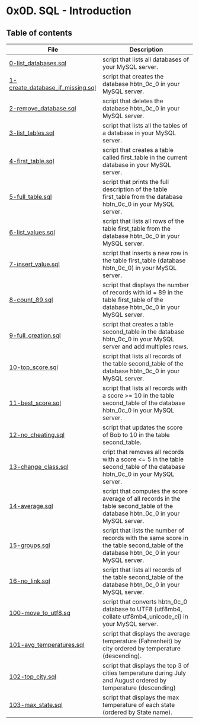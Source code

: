 # 0x0D. SQL - Introduction

## Table of contents
File | Description
---- | -----------
[0-list_databases.sql](./0-list_databases.sql) | script that lists all databases of your MySQL server.
[1-create_database_if_missing.sql](./1-create_database_if_missing.sql) | script that creates the database hbtn_0c_0 in your MySQL server.
[2-remove_database.sql](./2-remove_database.sql) | script that deletes the database hbtn_0c_0 in your MySQL server.
[3-list_tables.sql](./3-list_tables.sql) | script that lists all the tables of a database in your MySQL server.
[4-first_table.sql](./4-first_table.sql) | script that creates a table called first_table in the current database in your MySQL server.
[5-full_table.sql](./5-full_table.sql) | script that prints the full description of the table first_table from the database hbtn_0c_0 in your MySQL server.
[6-list_values.sql](./6-list_values.sql) | script that lists all rows of the table first_table from the database hbtn_0c_0 in your MySQL server.
[7-insert_value.sql](./7-insert_value.sql) | script that inserts a new row in the table first_table (database hbtn_0c_0) in your MySQL server.
[8-count_89.sql](./8-count_89.sql) | script that displays the number of records with id = 89 in the table first_table of the database hbtn_0c_0 in your MySQL server.
[9-full_creation.sql](./9-full_creation.sql) | script that creates a table second_table in the database hbtn_0c_0 in your MySQL server and add multiples rows.
[10-top_score.sql](./10-top_score.sql) | script that lists all records of the table second_table of the database hbtn_0c_0 in your MySQL server.
[11-best_score.sql](./11-best_score.sql) | script that lists all records with a score >= 10 in the table second_table of the database hbtn_0c_0 in your MySQL server.
[12-no_cheating.sql](./12-no_cheating.sql) | script that updates the score of Bob to 10 in the table second_table.
[13-change_class.sql](./13-change_class.sql) | cript that removes all records with a score <= 5 in the table second_table of the database hbtn_0c_0 in your MySQL server.
[14-average.sql](./14-average.sql) | script that computes the score average of all records in the table second_table of the database hbtn_0c_0 in your MySQL server.
[15-groups.sql](./15-groups.sql) | script that lists the number of records with the same score in the table second_table of the database hbtn_0c_0 in your MySQL server.
[16-no_link.sql](./16-no_link.sql) | script that lists all records of the table second_table of the database hbtn_0c_0 in your MySQL server.
[100-move_to_utf8.sq](./100-move_to_utf8.sq) | script that converts hbtn_0c_0 database to UTF8 (utf8mb4, collate utf8mb4_unicode_ci) in your MySQL server.
[101-avg_temperatures.sql](./101-avg_temperatures.sql) | script that displays the average temperature (Fahrenheit) by city ordered by temperature (descending).
[102-top_city.sql](./102-top_city.sql) | script that displays the top 3 of cities temperature during July and August ordered by temperature (descending)
[103-max_state.sql](./103-max_state.sql) | script that displays the max temperature of each state (ordered by State name).
